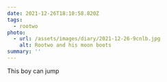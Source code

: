 ```yaml
---
date: 2021-12-26T18:10:58.820Z
tags:
  - rootwo
photo:
  - url: /assets/images/diary/2021-12-26-9cnlb.jpg
    alt: Rootwo and his moon boots
summary: ''
---
```

This boy can jump
